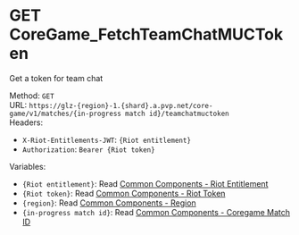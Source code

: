 <!--

This file is automatically generated!
Do not edit it directly!
See https://github.com/techchrism/valorant-api-docs/blob/trunk/contributing.md for more information.

-->

# GET CoreGame_FetchTeamChatMUCToken

Get a token for team chat  


Method: `GET`  
URL: `https://glz-{region}-1.{shard}.a.pvp.net/core-game/v1/matches/{in-progress match id}/teamchatmuctoken`  
Headers:
 - `X-Riot-Entitlements-JWT`: `{Riot entitlement}`
 - `Authorization`: `Bearer {Riot token}`

Variables:
 - `{Riot entitlement}`: Read [Common Components - Riot Entitlement](../common-components.md#riot-entitlement)
 - `{Riot token}`: Read [Common Components - Riot Token](../common-components.md#riot-token)
 - `{region}`: Read [Common Components - Region](../common-components.md#region)
 - `{in-progress match id}`: Read [Common Components - Coregame Match ID](../common-components.md#coregame-match-id)

